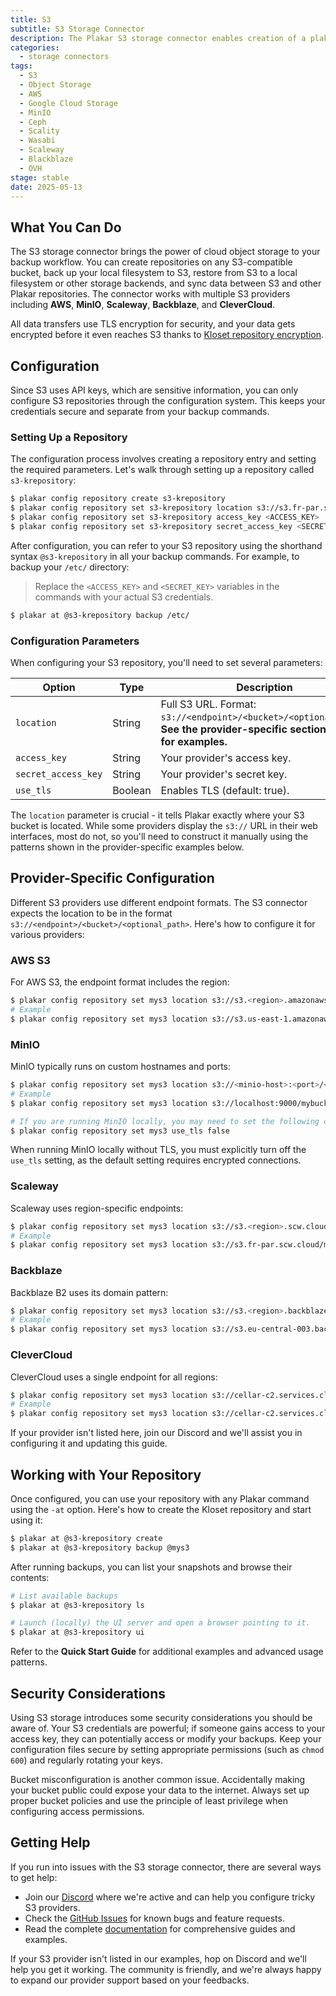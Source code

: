 ```yaml
---
title: S3
subtitle: S3 Storage Connector
description: The Plakar S3 storage connector enables creation of a plakar Kloset repository on any S3-compatible object storage buckets.
categories:
  - storage connectors
tags:
  - S3
  - Object Storage
  - AWS
  - Google Cloud Storage
  - MinIO
  - Ceph
  - Scality
  - Wasabi
  - Scaleway
  - Blackblaze
  - OVH
stage: stable
date: 2025-05-13
---
```


## What You Can Do

The S3 storage connector brings the power of cloud object storage to your backup workflow. You can create repositories on any S3-compatible bucket, back up your local filesystem to S3, restore from S3 to a local filesystem or other storage backends, and sync data between S3 and other Plakar repositories. The connector works with multiple S3 providers including **AWS**, **MinIO**, **Scaleway**, **Backblaze**, and **CleverCloud**.

All data transfers use TLS encryption for security, and your data gets encrypted before it even reaches S3 thanks to [Kloset repository encryption](/posts/2025-04-29/kloset-the-immutable-data-store/).

## Configuration

Since S3 uses API keys, which are sensitive information, you can only configure S3 repositories through the configuration system. This keeps your credentials secure and separate from your backup commands.

### Setting Up a Repository

The configuration process involves creating a repository entry and setting the required parameters. Let's walk through setting up a repository called `s3-krepository`:

```bash
$ plakar config repository create s3-krepository
$ plakar config repository set s3-krepository location s3://s3.fr-par.scw.cloud/mysuperbucket
$ plakar config repository set s3-krepository access_key <ACCESS_KEY>
$ plakar config repository set s3-krepository secret_access_key <SECRET_KEY>
```

After configuration, you can refer to your S3 repository using the shorthand syntax `@s3-krepository` in all your backup commands. For example, to backup your `/etc/` directory:

> Replace the `<ACCESS_KEY>` and `<SECRET_KEY>` variables in the commands with your actual S3 credentials.

```bash
$ plakar at @s3-krepository backup /etc/
```

### Configuration Parameters

When configuring your S3 repository, you'll need to set several parameters:

| Option              | Type    | Description                                                                                                                |
| ------------------- | ------- | -------------------------------------------------------------------------------------------------------------------------- |
| `location` | String  | Full S3 URL. Format: `s3://<endpoint>/<bucket>/<optional_path>`. **See the provider-specific section below for examples.** |
| `access_key` | String  | Your provider's access key.                                                                                                |
| `secret_access_key` | String  | Your provider's secret key.                                                                                                |
| `use_tls` | Boolean | Enables TLS (default: true).                                                                                               |

The `location` parameter is crucial - it tells Plakar exactly where your S3 bucket is located. While some providers display the `s3://` URL in their web interfaces, most do not, so you'll need to construct it manually using the patterns shown in the provider-specific examples below.

## Provider-Specific Configuration

Different S3 providers use different endpoint formats. The S3 connector expects the location to be in the format `s3://<endpoint>/<bucket>/<optional_path>`. Here's how to configure it for various providers:

### AWS S3

For AWS S3, the endpoint format includes the region:

```bash
$ plakar config repository set mys3 location s3://s3.<region>.amazonaws.com/<bucket>
# Example
$ plakar config repository set mys3 location s3://s3.us-east-1.amazonaws.com/mybucket
```

### MinIO

MinIO typically runs on custom hostnames and ports:

```bash
$ plakar config repository set mys3 location s3://<minio-host>:<port>/<bucket>
# Example
$ plakar config repository set mys3 location s3://localhost:9000/mybucket

# If you are running MinIO locally, you may need to set the following configuration to turn off TLS verification:
$ plakar config repository set mys3 use_tls false
```

When running MinIO locally without TLS, you must explicitly turn off the `use_tls` setting, as the default setting requires encrypted connections.

### Scaleway

Scaleway uses region-specific endpoints:

```bash
$ plakar config repository set mys3 location s3://s3.<region>.scw.cloud/<bucket>
# Example
$ plakar config repository set mys3 location s3://s3.fr-par.scw.cloud/mybucket
```

### Backblaze

Backblaze B2 uses its domain pattern:

```bash
$ plakar config repository set mys3 location s3://s3.<region>.backblazeb2.com/<bucket>
# Example
$ plakar config repository set mys3 location s3://s3.eu-central-003.backblazeb2.com/mybucket
```

### CleverCloud

CleverCloud uses a single endpoint for all regions:

```bash
$ plakar config repository set mys3 location s3://cellar-c2.services.clever-cloud.com/<bucket>
# Example
$ plakar config repository set mys3 location s3://cellar-c2.services.clever-cloud.com/mybucket
```

If your provider isn't listed here, join our Discord and we'll assist you in configuring it and updating this guide.

## Working with Your Repository

Once configured, you can use your repository with any Plakar command using the `-at` option. Here's how to create the Kloset repository and start using it:

```bash
$ plakar at @s3-krepository create
$ plakar at @s3-krepository backup @mys3
```

After running backups, you can list your snapshots and browse their contents:

```bash
# List available backups
$ plakar at @s3-krepository ls

# Launch (locally) the UI server and open a browser pointing to it.
$ plakar at @s3-krepository ui
```

Refer to the **Quick Start Guide** for additional examples and advanced usage patterns.

## Security Considerations

Using S3 storage introduces some security considerations you should be aware of. Your S3 credentials are powerful; if someone gains access to your access key, they can potentially access or modify your backups. Keep your configuration files secure by setting appropriate permissions (such as `chmod 600`) and regularly rotating your keys.

Bucket misconfiguration is another common issue. Accidentally making your bucket public could expose your data to the internet. Always set up proper bucket policies and use the principle of least privilege when configuring access permissions.

## Getting Help

If you run into issues with the S3 storage connector, there are several ways to get help:
- Join our [Discord](https://discord.gg/uuegtnF2Q5) where we're active and can help you configure tricky S3 providers. 
- Check the [GitHub Issues](https://github.com/PlakarKorp/plakar/issues) for known bugs and feature requests. 
- Read the complete [documentation](https://docs.plakar.io) for comprehensive guides and examples.

If your S3 provider isn't listed in our examples, hop on Discord and we'll help you get it working. The community is friendly, and we're always happy to expand our provider support based on your feedbacks.
